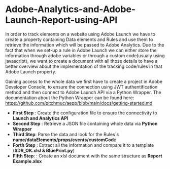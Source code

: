 # Adobe-Analytics-and-Adobe-Launch-Report-using-API
In order to track elements on a website using Adobe Launch we have to create a property containing Data elements and Rules and use them to retrieve the information which will be passed to Adobe Analytics.
Due to the fact that when we set-up a rule in Adobe Launch we can either store the information through adobe variables or through a custom code(usualy using javascript), we want to 
create a document with all those details to have a better overview about the implementation of the tracking code/rules in that Adobe Launch property.

Gaining access to the whole data we first have to create a project in Adobe Developer Console, to ensure the connection using JWT authentification method and then connect to Adobe Launch API via a Python Wrapper. 
The documentation about the Python Wrapper can be found here: https://github.com/pitchmuc/aepp/blob/main/docs/getting-started.md

* **First Step** : Create the configuration file to ensure the connectivity to **Launch and Analytics API**
* **Second Step** : Retrieve a JSON file containing whole data via **Python Wrapper**
* **Third Step**: Parse the data and look for the Rules`s **name/dataElements/props/events/customCod**e
* **Forth Step** : Extract all the information and compare it to a template (**SDR_OK.xlsl & BluePrint.py**)
* **Fifth Step**: : Create an xlsl document with the same structure as **Report Example.xlsx**
